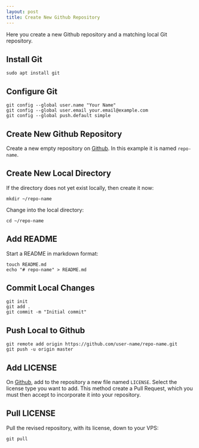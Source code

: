 ```yaml
---
layout: post
title: Create New Github Repository
---
```


Here you create a new Github repository and a matching local Git repository.

## Install Git

```
sudo apt install git
```

## Configure Git

```
git config --global user.name "Your Name"
git config --global user.email your.email@example.com
git config --global push.default simple
```

## Create New Github Repository

Create a new empty repository on [Github](https://github.com). In this example it is named `repo-name`.

## Create New Local Directory

If the directory does not yet exist locally, then create it now:

```
mkdir ~/repo-name
```

Change into the local directory:

```
cd ~/repo-name
```

## Add README

Start a README in markdown format:

```
touch README.md
echo "# repo-name" > README.md
```

## Commit Local Changes

```
git init
git add .
git commit -m "Initial commit"
```

## Push Local to Github

```
git remote add origin https://github.com/user-name/repo-name.git
git push -u origin master
```

## Add LICENSE

On [Github](https://github.com), add to the repository a new file named `LICENSE`. Select the license type you want to add. This method create a Pull Request, which you must then accept to incorporate it into your repository.

## Pull LICENSE

Pull the revised repository, with its license, down to your VPS:

```
git pull
```
